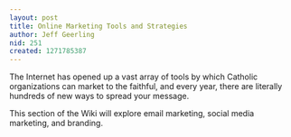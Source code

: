 ```yaml
---
layout: post
title: Online Marketing Tools and Strategies
author: Jeff Geerling
nid: 251
created: 1271785387
---
```

<p>
	The Internet has opened up a vast array of tools by which Catholic organizations can market to the faithful, and every year, there are literally hundreds of new ways to spread your message.</p>
<p>
	This section of the Wiki will explore email marketing, social media marketing, and branding.</p>
